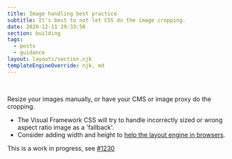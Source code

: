 ```yaml
---
title: Image handling best practice
subtitle: It's best to not let CSS do the image cropping.
date: 2020-12-11 19:33:50
section: building
tags:
  - posts
  - guidance
layout: layouts/section.njk
templateEngineOverride: njk, md
---
```


<br/>

Resize your images manually, or have your CMS or image proxy do the cropping.

- The Visual Framework CSS will try to handle incorrectly sized or wrong aspect ratio image as a 'fallback'.
- Consider adding width and height to [help the layout engine in browsers](https://www.smashingmagazine.com/2020/03/setting-height-width-images-important-again/).

This is a work in progress, see [#1230](https://github.com/visual-framework/vf-core/issues/1230)
